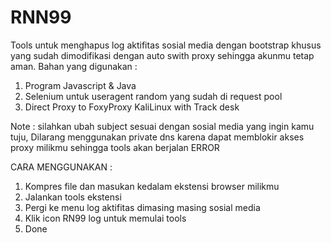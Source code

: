 # RNN99
Tools untuk menghapus log aktifitas sosial media dengan bootstrap khusus yang sudah dimodifikasi dengan auto swith proxy sehingga akunmu tetap aman.
Bahan yang digunakan :
1. Program Javascript & Java
2. Selenium untuk useragent random yang sudah di request pool
3. Direct Proxy to FoxyProxy KaliLinux with Track desk

Note : silahkan ubah subject sesuai dengan sosial media yang ingin kamu tuju, Dilarang menggunakan private dns karena dapat memblokir akses proxy milikmu sehingga tools akan berjalan ERROR

CARA MENGGUNAKAN :
1. Kompres file dan masukan kedalam ekstensi browser milikmu
2. Jalankan tools ekstensi
3. Pergi ke menu log aktifitas dimasing masing sosial media
4. Klik icon RN99 log untuk memulai tools
5. Done
